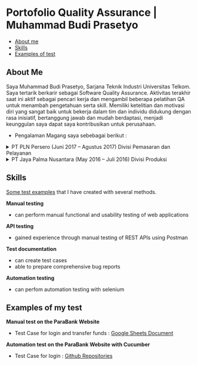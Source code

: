 # Portofolio Quality Assurance | Muhammad Budi Prasetyo

- [About me](#about-me)
- [Skills](#skills)
- [Examples of test](#examples-of-my-test)

## About Me
Saya Muhammad Budi Prasetyo, Sarjana Teknik Industri Universitas Telkom. Saya tertarik berkarir sebagai Software Quality Assurance. Aktivitas terakhir saat ini aktif sebagai pencari kerja dan mengambil beberapa pelatihan QA untuk menambah pengetahuan serta skill. Memiliki ketelitian dan motivasi diri yang sangat baik untuk bekerja dalam tim dan individu didukung dengan rasa inisiatif, bertanggung jawab dan mudah berdaptasi, menjadi keunggulan saya dapat saya kontribusikan untuk perusahaan.

- Pengalaman Magang saya sebebagai berikut :
<details>
  <summary>PT PLN Persero (Juni 2017 – Agustus 2017) Divisi Pemasaran dan Pelayanan </summary>
  
  - Melakukan callback untuk mengetahui kepuasan pelanggan terhadap pelayanan yang diberikan oleh petugas lapangan.
</details>
<details>
  <summary>PT Jaya Palma Nusantara (May 2016 – Juli 2016) Divisi Produksi </summary>
  
- Melakukan monitoring pensortiran buah yang layak untuk diolah
- Melakukan monitoring rebusan agar suhu tetap sesuai
</details>

## Skills
[Some test examples](Examples-of-my-test) that I have created with several methods.

__Manual testing__
  * can perform manual functional and usability testing of web applications

__API testing__
  * gained experience through manual testing of REST APIs using Postman

__Test documentation__
  * can create test cases
  * able to prepare comprehensive bug reports

__Automation testing__
  * can perfom automation testing with selenium

## Examples of my test

__Manual test on the ParaBank Website__
- Test Case for login and transfer funds : [Google Sheets Document](https://docs.google.com/spreadsheets/d/1qcapyyGzFMAYoTFpgLn1GkEIL0Z59PGBJR0poqVPVl8/edit#gid=0)

__Automation test on the ParaBank Website with Cucumber__
- Test Case for login : [Github Repositories](https://github.com/PrasJr/Automation-Test-Parabank/actions/runs/4498234955/jobs/7914614474)
